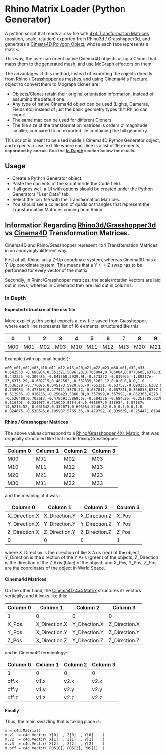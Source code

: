 # Rhino Matrix Loader (Python Generator)
A python script that reads a .csv file with [4x4 Transformation Matrices](https://developer.rhino3d.com/api/RhinoCommon/html/T_Rhino_Geometry_Transform.htm) (position, scale, rotation) exported from Rhino3d / Grasshopper3d, and generates a [Cinema4D Polygon Object](https://developers.maxon.net/docs/Cinema4DPythonSDK/html/modules/c4d/C4DAtom/GeListNode/BaseList2D/BaseObject/PointObject/PolygonObject/index.html), whose each face represents a matrix.

This way, the user can orient native Cinema4D objects using a Cloner that maps them to the generated mesh, and use MoGraph effectors on them.

The advantages of this method, instead of exporting the objects directly from Rhino / Grasshopper as meshes, and using Cinema4d's Fracture object to convert them to Mograph clones are:
* Objects/Clones retain their original orientation information, instead of assuming the default one.
* Any type of native Cinema4d object can be used (Lights, Cameras, Fields etc) instead of just the basic geometry types that Rhino can export.
* The same map can be used for different Cloners.
* The file size of the transformation matrices is orders of magnitude smaller, compared to an exported file containing the full geometry.

This script is meant to be used inside a Cinema4D Python Generator object, and expects a .csv text file where each line is a list of 16 elements, separated by comas. See the [In Depth](https://github.com/GeorgeAdamon/pyc4d_helpers/blob/master/scripts/RhinoMatrixLoader/README.md#expected-structure-of-the-csv-file) section below for details.

## Usage
* Create a Python Generator object.
* Paste the contents of the script inside the Code field.
* If all goes well, a UI with options should be created under the Python Generators "User Data" tab.
* Select the .csv file with the Transformation Matrices.
* You should see a collection of quads or triangles that represent the Transformation Matrices coming from Rhino.

## Information Regarding [Rhino3d/Grasshopper3d](https://developer.rhino3d.com/api/RhinoCommon/html/T_Rhino_Geometry_Transform.htm) vs [Cinema4D](https://developers.maxon.net/docs/Cinema4DPythonSDK/html/misc/matrixfundamental.html) Transformation Matrices.
Cinema4D and Rhino/Grasshopper represent 4x4 Transformation Matrices in an annoyingly different way.

First of all, Rhino has a Z-Up coordinate system, whereas Cinema3D has a Y-Up coordinate system. This means that a Y <--> Z swap has to be performed for every vector of the matrix.

Secondly, in Rhino/Grasshopper matrices, the scale/rotation vectors are laid out in rows, whereas in Cinema4d they are laid out in columns.

### In Depth
#### Expected structure of the csv file
More explictly, this script expects a .csv file saved from Grasshopper, where each line represents list of 16 elements, structured like this:

|  0  |  1  |  2  |  3  |  4  |  5  |  6  |  7  |  8  |  9  |  10 |  11 |  12 |  13 |  14 |  15 |
|-----|-----|-----|-----|-----|-----|-----|-----|-----|-----|-----|-----|-----|-----|-----|-----|
| M00 | M01 | M02 | M03 | M10 | M11 | M12 | M13 | M20 | M21 | M22 | M23 | M30 | M31 | M32 | M33 |

Example (with optional header):
```
m00,m01,m02,m03,m10,m11,m12,m13,m20,m21,m22,m23,m30,m31,m32,m33
0.642553,-0.680954,0.351321,5896.23,0.705004,0.705004,0.0770605,6376.33,-0.300158,0.198167,0.933078,5275.23,0.0,0.0,0.0,1.0
0.442325,-0.309475,-0.841768,5939.91,-0.573272,-0.819365,-1.80217e-13,6375.29,-0.689715,0.482562,-0.539839,5262.12,0.0,0.0,0.0,1.0
0.636328,-0.770095,0.045173,5920.85,-0.765131,-0.63752,-0.090235,6302.94,0.0982882,0.0228558,-0.994896,5268.35,0.0,0.0,0.0,1.0
0.739983,-0.473658,0.477571,5870.72,-0.657811,-0.657811,0.366838,6257.80,0.140395,-0.585605,-0.798346,5272.14,0.0,0.0,0.0,1.0
0.312936,-0.916166,-0.250423,5860.01,0.357999,0.357999,-0.862365,6273.24,0.87972,0.180214,0.440017,5267.71,0.0,0.0,0.0,1.0
-0.526488,0.702613,-0.478691,5869.59,-0.684326,-0.684326,-0.251785,6278.27,-0.504488,0.195018,0.841106,5250.89,0.0,0.0,0.0,1.0
0.616493,-0.321057,0.718929,5884.64,0.461897,0.886934,-5.57887e-14,6216.52,-0.637642,0.332071,0.695084,5246.32,0.0,0.0,0.0,1.0
0.824675,-0.530596,0.195907,5765.35,-0.479792,-0.839669,-0.254471,6194.11,0.299519,0.115861,-0.947029,5237.77,0.0,0.0,0.0,1.0
```
#### Rhino / Grasshopper Matrices
The above values correspond to a [Rhino/Grasshopper 4X4 Matrix](https://developer.rhino3d.com/api/RhinoCommon/html/T_Rhino_Geometry_Transform.htm), that was originally structured like that inside Rhino/Grasshopper:

|Column 0|Column 1|Column 2|Column 3|
|-----|-----|-----|-----|
| M00 | M01 | M02 | M03 |
| M10 | M11 | M12 | M13 |
| M20 | M21 | M22 | M23 |
| M30 | M31 | M32 | M33 |

and the meaning of it was :

|Column 0|Column 1|Column 2|Column 3|
|-----|-----|-----|-----|
| X_Direction.X | X_Direction.Y | X_Direction.Z | X_Pos |
| Y_Direction.X | Y_Direction.Y | Y_Direction.Z | Y_Pos |
| Z_Direction.X | Z_Direction.Y | Z_Direction.Z | Z_Pos |
|       0       |       0       |       0       |   1   |

where X_Direction is the direction of the X Axis (red) of the object, Y_Direction is the direction of the Y Axis (green) of the objects, Z_Direction is the direction of the Z Axis (blue) of the object, and X_Pos, Y_Pos, Z_Pos are the coordinates of the object in World Space.

#### Cinema4d Matrices
On the other hand, the [Cinema4D 4x4 Matrix](https://developers.maxon.net/docs/Cinema4DPythonSDK/html/misc/matrixfundamental.html) structures its vectors vertically, and it looks like this:

|Column 0|Column 1|Column 2|Column 3|
|-----|-----|-----|-----|
|   1   |       0       |       0       |       0       |
| X_Pos | X_Direction.X | Y_Direction.X | Z_Direction.X |
| Y_Pos | X_Direction.Y | Y_Direction.Y | Z_Direction.Y |
| Z_Pos | X_Direction.Z | Y_Direction.Z | Z_Direction.Z |

and in Cinema4D terminology:

|Column 0|Column 1|Column 2|Column 3|
|-----|-----|-----|-----|
|   1   |   0   |   0   |   0   |
| off.x |  v1.x |  v2.x |  v2.x |
| off.y |  v1.y |  v2.y |  v2.y |
| off.z |  v1.z |  v2.z |  v2.z |

#### Finally
Thus, the main swizzling that is taking place is:

``` 
m = c4d.Matrix()
m.v1  = c4d.Vector( X[0]  , Z[0]  , Y[0]    )
m.v2  = c4d.Vector( X[1]  , Z[1]  , Y[1]    )
m.v3  = c4d.Vector( X[2]  , Z[2]  , Y[2]    )
m.off = c4d.Vector( POS[0], POS[2], POS[1]  )
```

